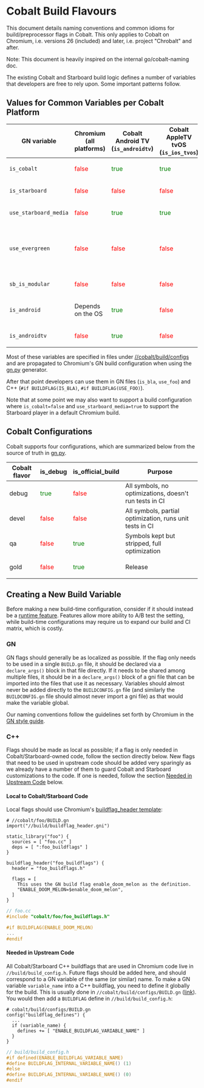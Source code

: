 # Cobalt Build Flavours

This document details naming conventions and common idioms for
build/preprocessor flags in Cobalt. This only applies to Cobalt on Chromium,
i.e. versions 26 (included) and later, i.e. project "Chrobalt" and after.

Note: This document is heavily inspired on the internal go/cobalt-naming doc.

The existing Cobalt and Starboard build logic defines a number of variables
that developers are free to rely upon. Some important patterns follow.

## Values for Common Variables per Cobalt Platform

GN variable          | Chromium (all platforms)        | Cobalt Android TV (`is_androidtv`) |   Cobalt AppleTV tvOS (`is_ios_tvos`) | Cobalt 3P Evergreen/Modular                                                               | Cobalt AOSP
-------------------  | ------------------------------- | -----------------------------------|-------------------------------------- |------------------------------------------------------------------------------------------ | ------------
`is_cobalt`          | <p style='color: red'>false</p> | <p style='color: green'>true</p>   | <p style='color: green'>true</p>      | <p style='color: green'>true</p>                                                          | <p style='color: green'>true</p>
`is_starboard`       | <p style='color: red'>false</p> | <p style='color: red'>false</p>    | <p style='color: red'>false</p>       | <p style='color: green'>true</p>                                                          | <p style='color: green'>true</p>
`use_starboard_media`| <p style='color: red'>false</p> | <p style='color: green'>true</p>   | <p style='color: green'>true</p>      | <p style='color: green'>true</p>                                                          | <p style='color: green'>true</p>
`use_evergreen`      | <p style='color: red'>false</p> | <p style='color: red'>false</p>    | <p style='color: red'>false</p>       | <p style='color: green'>Evergreen: true</p> <br> <p style='color: red'>Modular: false</p> | <p style='color: green'>true</p> ?
`sb_is_modular`      | <p style='color: red'>false</p> | <p style='color: red'>false</p>    | <p style='color: red'>false</p>       | <p style='color: green'>true</p>                                                          | <p style='color: green'>true</p>
`is_android`         | <p >Depends on the OS</p>       | <p style='color: green'>true</p>   | <p style='color: red'>false</p>       | <p style='color: red'>false</p>                                                           | <p style='color: green'>true</p>
`is_androidtv`       | <p style='color: red'>false</p> | <p style='color: green'>true</p>   | <p style='color: red'>false</p>       | <p style='color: red'>false</p>                                                           | <p style='color: green'>false</p>

Most of these variables are specified in files under
[//cobalt/build/configs](https://source.corp.google.com/h/github/youtube/cobalt/+/main:cobalt/build/configs)
and are propagated to Chromium's GN build configuration when using the
[gn.py](https://source.corp.google.com/h/github/youtube/cobalt/+/main:cobalt/build/gn.py)
generator.

After that point developers can use them in GN files (`is_bla`, `use_foo`) and
C++ (`#if BUILDFLAG(IS_BLA)`, `#if BUILDFLAG(USE_FOO)`).

Note that at some point we may also want to support a build configuration where
`is_cobalt=false` and `use_starboard_media=true` to support the Starboard player
in a default Chromium build.


## Cobalt Configurations

Cobalt supports four configurations, which are summarized below from the source
of truth in
[gn.py](https://source.corp.google.com/h/github/youtube/cobalt/+/main:cobalt/build/gn.py;l=26).

Cobalt flavor | is_debug                         | is_official_build                | Purpose
------------- | -------------------------------- | -------------------------------- | -------
debug         | <p style='color: green'>true</p> | <p style='color: red'>false</p>  | All symbols, no optimizations, doesn't run tests in CI
devel         | <p style='color: red'>false</p>  | <p style='color: red'>false</p>  | All symbols, partial optimization, runs unit tests in CI
qa            | <p style='color: red'>false</p>  | <p style='color: green'>true</p> | Symbols kept but stripped, full optimization
gold          | <p style='color: red'>false</p>  | <p style='color: green'>true</p> | Release

## Creating a New Build Variable

Before making a new build-time configuration, consider if it should instead be a
[runtime
feature](https://chromium.googlesource.com/chromium/src/+/main/docs/configuration.md#Features).
Features allow more ability to A/B test the setting, while build-time
configurations may require us to expand our build and CI matrix, which is
costly.

### GN

GN flags should generally be as localized as possible. If the flag only needs to
be used in a single `BUILD.gn` file, it should be declared via a
`declare_args()` block in that file directly. If it needs to be shared among
multiple files, it should be in a `declare_args()` block of a gni file that can
be imported into the files that use it as necessary. Variables should almost
never be added directly to the `BUILDCONFIG.gn` file (and similarly the
`BUILDCONFIG.gn` file should almost never import a gni file) as that would make
the variable global.

Our naming conventions follow the guidelines set forth by Chromium in the
[GN style guide](https://gn.googlesource.com/gn/+/main/docs/style_guide.md#naming-conventions).

### C++

Flags should be made as local as possible; if a flag is only needed in
Cobalt/Starboard-owned code, follow the section directly below. New flags that
need to be used in upstream code should be added very sparingly as we already
have a number of them to guard Cobalt and Starboard customizations to the code.
If one is needed, follow the section
[Needed in Upstream Code](#needed-in-upstream-code) below.

#### Local to Cobalt/Starboard Code

Local flags should use Chromium's
[buildflag_header template](https://source.corp.google.com/h/github/youtube/cobalt/+/main:build/buildflag_header.gni;l=82?q=buildflag_header&sq=&ss=h%2Fgithub%2Fyoutube%2Fcobalt%2F%2B%2Frefs%2Fheads%2Fmain;drc=fd2b36a1fad77d113ffaba1cf35f988d860d70d9):

```gn
# //cobalt/foo/BUILD.gn
import("//build/buildflag_header.gni")

static_library("foo") {
  sources = [ "foo.cc" ]
  deps = [ ":foo_buildflags" ]
}

buildflag_header("foo_buildflags") {
  header = "foo_buildflags.h"

  flags = [
    This uses the GN build flag enable_doom_melon as the definition.
    "ENABLE_DOOM_MELON=$enable_doom_melon",
  ]
}
```

```c++
// foo.cc
#include "cobalt/foo/foo_buildflags.h"

#if BUILDFLAG(ENABLE_DOOM_MELON)
...
#endif
```

#### Needed in Upstream Code

All Cobalt/Starboard C++ buildflags that are used in Chromium code live in
`//build/build_config.h`. Future flags should be added here, and should
correspond to a GN variable of the same (or similar) name. To make a GN variable
`variable_name` into a C++ buildflag, you need to define it globally for the
build. This is usually done in `//cobalt/build/configs/BUILD.gn`
([link](https://source.corp.google.com/h/github/youtube/cobalt/+/main:cobalt/build/configs/BUILD.gn;l=65)).
You would then add a `BUILDFLAG` define in `//build/build_config.h`:

```gn
# cobalt/build/configs/BUILD.gn
config("buildflag_defines") {
  ...
  if (variable_name) {
    defines += [ "ENABLE_BUILDFLAG_VARIABLE_NAME" ]
  }
}
```

```c++
// build/build_config.h
#if defined(ENABLE_BUILDFLAG_VARIABLE_NAME)
#define BUILDFLAG_INTERNAL_VARIABLE_NAME() (1)
#else
#define BUILDFLAG_INTERNAL_VARIABLE_NAME() (0)
#endif
```
